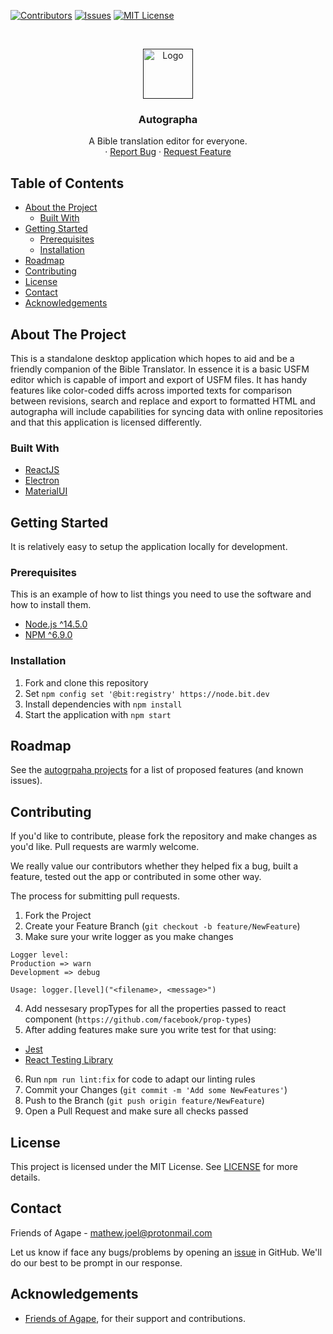 <!-- PROJECT SHIELDS -->
[![Contributors][contributors-shield]][contributors-url]
[![Issues][issues-shield]][issues-url]
[![MIT License][license-shield]][license-url]

<!-- PROJECT LOGO -->
<br />
<p align="center">
  <a href="">
    <img src="https://github.com/friendsofagape/autographa/blob/main/resources/agicon.png" alt="Logo" width="80" height="80">
  </a>

  <h3 align="center">Autographa</h3>

  <p align="center">
    A Bible translation editor for everyone.
    <br />
    ·
    <a href="https://github.com/friendsofagape/autographa/issues">Report Bug</a>
    ·
    <a href="https://github.com/friendsofagape/autographa/issues">Request Feature</a>
  </p>
</p>



<!-- TABLE OF CONTENTS -->
## Table of Contents

* [About the Project](#about-the-project)
  * [Built With](#built-with)
* [Getting Started](#getting-started)
  * [Prerequisites](#prerequisites)
  * [Installation](#installation)
* [Roadmap](#roadmap)
* [Contributing](#contributing)
* [License](#license)
* [Contact](#contact)
* [Acknowledgements](#acknowledgements)



<!-- ABOUT THE PROJECT -->
## About The Project

This is a standalone desktop application which hopes to aid and be a friendly companion of the Bible Translator. In essence it is a basic USFM editor which is capable of import and export of USFM files. It has handy features like color-coded diffs across imported texts for comparison between revisions, search and replace and export to formatted HTML and autographa will include capabilities for syncing data with online repositories and that this application is licensed differently.

### Built With

* [ReactJS](https://reactjs.org/)
* [Electron](https://www.electronjs.org/)
* [MaterialUI](https://material-ui.com/)


<!-- GETTING STARTED -->
## Getting Started

It is relatively easy to setup the application locally for development.

### Prerequisites

This is an example of how to list things you need to use the software and how to install them.
* [Node.js ^14.5.0](https://nodejs.org/en/)
* [NPM ^6.9.0](https://www.npmjs.com/get-npm)

### Installation

1. Fork and clone this repository
2. Set `npm config set '@bit:registry' https://node.bit.dev`
3. Install dependencies with ```npm install```
4. Start the application with ```npm start```


<!-- ROADMAP -->
## Roadmap

See the [autogrpaha projects](https://github.com/friendsofagape/autographa/projects/1) for a list of proposed features (and known issues).


<!-- CONTRIBUTING -->
## Contributing

If you'd like to contribute, please fork the repository and make changes as you'd like. Pull requests are warmly welcome.

We really value our contributors whether they helped fix a bug, built a feature, tested out the app or contributed in some other way.

The process for submitting pull requests.
1. Fork the Project
2. Create your Feature Branch (`git checkout -b feature/NewFeature`)
3. Make sure your write logger as you make changes
```
Logger level: 
Production => warn
Development => debug
```
```
Usage: logger.[level]("<filename>, <message>")
```
4. Add nessesary propTypes for all the properties passed to react component (`https://github.com/facebook/prop-types`)
5. After adding features make sure you write test for that using:
  * [Jest](https://testing-library.com/docs/react-testing-library/intro)
  * [React Testing Library](https://jestjs.io/docs/en/getting-started)
6. Run `npm run lint:fix` for code to adapt our linting rules 
7. Commit your Changes (`git commit -m 'Add some NewFeatures'`)
8. Push to the Branch (`git push origin feature/NewFeature`)
9. Open a Pull Request and make sure all checks passed


<!-- LICENSE -->
## License
This project is licensed under the MIT License. See [LICENSE](https://github.com/friendsofagape/autographa/blob/main/LICENSE) for more details.


<!-- CONTACT -->
## Contact
Friends of Agape - mathew.joel@protonmail.com

Let us know if face any bugs/problems by opening an [issue](https://github.com/friendsofagape/autographa/issues) in GitHub. We'll do our best to be prompt in our response. 

<!-- ACKNOWLEDGEMENTS -->
## Acknowledgements
* [Friends of Agape](http://friendsofagape.org/), for their support and contributions.



<!-- MARKDOWN LINKS & IMAGES -->
<!-- https://www.markdownguide.org/basic-syntax/#reference-style-links -->
[contributors-shield]: https://img.shields.io/github/contributors/friendsofagape/autographa.svg?style=flat-square
[contributors-url]: https://github.com/othneildrew/Best-README-Template/graphs/contributors
[issues-shield]: https://img.shields.io/github/issues/friendsofagape/autographa.svg?style=flat-square
[issues-url]: https://github.com/friendsofagape/autographa/issues
[license-shield]: https://img.shields.io/github/license/friendsofagape/autographa.svg?style=flat-square
[license-url]: https://github.com/friendsofagape/autographa/blob/main/LICENSE
